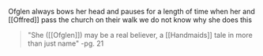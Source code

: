 Ofglen always bows her head and pauses for a length of time when her and [[Offred]] pass the church on their walk
we do not know why she does this

> "She ([[Ofglen]]) may be a real believer, a [[Handmaids]] tale in more than just name" 
> -pg. 21